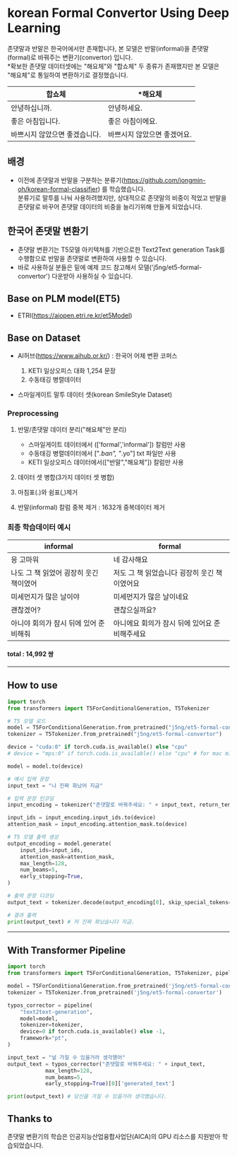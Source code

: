 # korean Formal Convertor Using Deep Learning
존댓말과 반말은 한국어에서만 존재합니다, 본 모델은 반말(informal)을 존댓말(formal)로 바꿔주는 변환기(convertor) 입니다. <br>
*확보한 존댓말 데이터셋에는 "해요체"와 "합쇼체" 두 종류가 존재했지만 본 모델은 "해요체"로 통일하여 변환하기로 결정했습니다.

|합쇼체|*해요체|
|------|---|
|안녕하십니까.|안녕하세요.|
|좋은 아침입니다.|좋은 아침이에요.|
|바쁘시지 않았으면 좋겠습니다.|바쁘시지 않았으면 좋겠어요.|

## 배경
- 이전에 존댓말과 반말을 구분하는 분류기(https://github.com/jongmin-oh/korean-formal-classifier) 를 학습했습니다.<br>
분류기로 말투를 나눠 사용하려했지만, 상대적으로 존댓말의 비중이 적었고 반말을 존댓말로 바꾸어 존댓말 데이터의 비중을 늘리기위해 만들게 되었습니다.

## 한국어 존댓말 변환기
- 존댓말 변환기는 T5모델 아키텍쳐를 기반으로한 Text2Text generation Task를 수행함으로 반말을 존댓말로 변환하여 사용할 수 있습니다.
- 바로 사용하실 분들은 밑에 예제 코드 참고해서 모델('j5ng/et5-formal-convertor') 다운받아 사용하실 수 있습니다.

## Base on PLM model(ET5)
 - ETRI(https://aiopen.etri.re.kr/et5Model)

## Base on Dataset
 - AI허브(https://www.aihub.or.kr/) : 한국어 어체 변환 코퍼스
    1. KETI 일상오피스 대화 1,254 문장
    2. 수동태깅 병렬데이터

 - 스마일게이트 말투 데이터 셋(korean SmileStyle Dataset)

### Preprocessing
 1. 반말/존댓말 데이터 분리("해요체"만 분리)
    - 스마일게이트 데이터에서 (['formal','informal']) 칼럼만 사용
    - 수동태깅 병렬데이터에서 ["*.ban", "*.yo"] txt 파일만 사용
    - KETI 일상오피스 데이터에서(["반말","해요체"]) 칼럼만 사용

 2. 데이터 셋 병합(3가지 데이터 셋 병합)
 3. 마침표(.)와 쉼표(,)제거
 4. 반말(informal) 칼럼 중복 제거 : 1632개 중복데이터 제거

### 최종 학습데이터 예시
|informal|formal|
|------|---|
|응 고마워|네 감사해요|
|나도 그 책 읽었어 굉장히 웃긴 책이였어|저도 그 책 읽었습니다 굉장히 웃긴 책이였어요|
|미세먼지가 많은 날이야|미세먼지가 많은 날이네요|
|괜찮겠어?|괜찮으실까요?|
|아니야 회의가 잠시 뒤에 있어 준비해줘|아니에요 회의가 잠시 뒤에 있어요 준비해주세요|

#### total : 14,992 쌍

***

## How to use
```python
import torch
from transformers import T5ForConditionalGeneration, T5Tokenizer

# T5 모델 로드
model = T5ForConditionalGeneration.from_pretrained("j5ng/et5-formal-convertor")
tokenizer = T5Tokenizer.from_pretrained("j5ng/et5-formal-convertor")

device = "cuda:0" if torch.cuda.is_available() else "cpu"
# device = "mps:0" if torch.cuda.is_available() else "cpu" # for mac m1

model = model.to(device) 

# 예시 입력 문장
input_text = "나 진짜 화났어 지금"

# 입력 문장 인코딩
input_encoding = tokenizer("존댓말로 바꿔주세요: " + input_text, return_tensors="pt")

input_ids = input_encoding.input_ids.to(device)
attention_mask = input_encoding.attention_mask.to(device)

# T5 모델 출력 생성
output_encoding = model.generate(
    input_ids=input_ids,
    attention_mask=attention_mask,
    max_length=128,
    num_beams=5,
    early_stopping=True,
)

# 출력 문장 디코딩
output_text = tokenizer.decode(output_encoding[0], skip_special_tokens=True)

# 결과 출력
print(output_text) # 저 진짜 화났습니다 지금.
```

***

## With Transformer Pipeline
```python
import torch
from transformers import T5ForConditionalGeneration, T5Tokenizer, pipeline

model = T5ForConditionalGeneration.from_pretrained('j5ng/et5-formal-convertor')
tokenizer = T5Tokenizer.from_pretrained('j5ng/et5-formal-convertor')

typos_corrector = pipeline(
    "text2text-generation",
    model=model,
    tokenizer=tokenizer,
    device=0 if torch.cuda.is_available() else -1,
    framework="pt",
)

input_text = "널 가질 수 있을거라 생각했어"
output_text = typos_corrector("존댓말로 바꿔주세요: " + input_text,
            max_length=128,
            num_beams=5,
            early_stopping=True)[0]['generated_text']

print(output_text) # 당신을 가질 수 있을거라 생각했습니다.
```

## Thanks to
존댓말 변환기의 학습은 인공지능산업융합사업단(AICA)의 GPU 리소스를 지원받아 학습되었습니다.

